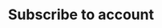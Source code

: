 ---
title: Subscribe to account
excerpt: >-
  Create webhook subscription associated with the currently authenticated user
  and to a given organization or user account.
api:
  file: data-world.json
  operationId: subscribeToUser
hidden: false
---